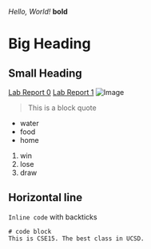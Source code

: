 *Hello, World!*
**bold**
# Big Heading
## Small Heading
[Lab Report 0](https://github.com/dwadhwa123/cse15l-lab-reports/blob/main/lab-report-1-week-0.md)
[Lab Report 1](https://github.com/dwadhwa123/cse15l-lab-reports/blob/main/lab-report-week-1.md)
![Image](https://cdn.hswstatic.com/gif/water-update.jpg)
> This is a block quote
* water
* food
* home
1. win
2. lose
3. draw

Horizontal line
---
`Inline code` with backticks

```
# code block
This is CSE15. The best class in UCSD. 
```

